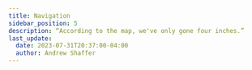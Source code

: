 ```yaml
---
title: Navigation
sidebar_position: 5
description: “According to the map, we've only gone four inches.”
last_update:
  date: 2023-07-31T20:37:00-04:00
  author: Andrew Shaffer
---
```

